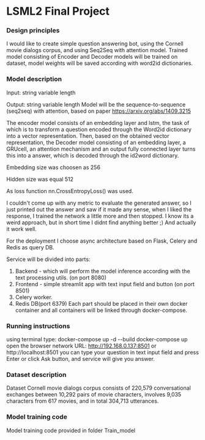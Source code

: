 # LSML2 Final Project

### Design principles
I would like to create simple question answering bot, using the Cornell movie dialogs corpus, and using Seq2Seq with attention model. Trained model consisting of Encoder and Decoder models will be trained on dataset, model weights will be saved according with word2id dictionaries.

### Model description
Input: string variable length 

Output: string variable length Model will be the sequence-to-sequence (seq2seq) with attention, based on paper https://arxiv.org/abs/1409.3215 

The encoder model consists of an embedding layer and lstm, the task of which is to transform a question encoded through the Word2id dictionary into a vector representation. Then, based on the obtained vector representation, the Decoder model consisting of an embedding layer, a GRUcell, an attention mechanism and an output fully connected layer turns this into a answer, which is decoded through the id2word dictionary. 

Embedding size was choosen as 256 

Hidden size was equal 512 

As loss function nn.CrossEntropyLoss() was used.

I couldn't come up with any metric to evaluate the generated answer, so I just printed out the answer and saw if it made any sense, when I liked the response, I trained the network a little more and then stopped. I know its a weird approach, but in short time I didnt find anything better ;) And actually it work well.

For the deployment I choose async architecture based on Flask, Celery and Redis as query DB. 

Service will be divided into parts:

1. Backend - which will perform the model inference according with the text processing utils. (on port 8080) 
2. Frontend - simple streamlit app with text input field and button (on port 8501) 
3. Celery worker. 
4. Redis DB(port 6379) Each part should be placed in their own docker container and all containers will be linked through docker-compose.

### Running instructions
using terminal type: docker-compose up -d --build docker-compose up open the browser network URL: http://192.168.0.137:8501 or http://localhost:8501 you can type your question in text input field and press Enter or click Ask button, and service will give you answer.

### Dataset description
Dataset Cornell movie dialogs corpus consists of 220,579 conversational exchanges between 10,292 pairs of movie characters, involves 9,035 characters from 617 movies, and in total 304,713 utterances.

### Model training code
Model training code provided in folder Train_model
